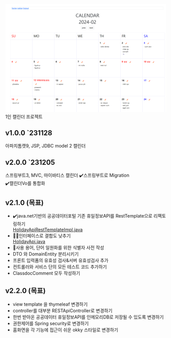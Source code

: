 ![img.png](img.png)
1인 캘린더 프로젝트

## v1.0.0  `231128
 아파치톰캣9, JSP, JDBC model 2 캘린더

## v2.0.0 `231205
 스프링부트3, MVC, 마이바티스 캘린더 
✔️스프링부트로 Migration  
✔️캘린더Vo를 통합화

## v2.1.0 (목표)
- ✔️java.net기반의 공공데이터포털 기존 휴일정보API를 RestTemplate으로 리팩토링하기  
[HolidayApiRestTemplateImpl.java](src%2Fmain%2Fjava%2Fcom%2Fmaskun%2Fprojectdiary%2FexternalApiRequest%2FHolidayApiRestTemplateImpl.java)  
- 🏃‍♂️인터페이스로 결합도 낮추기  
 [HolidayApi.java](src%2Fmain%2Fjava%2Fcom%2Fmaskun%2Fprojectdiary%2FexternalApiRequest%2FHolidayApi.java)
- 🏃‍사용 용어, 단어 일원화를 위한 식별자 사전 작성
- DTO 와 DomainEntity 분리시키기
- 프론트 입력폼의 유효성 검사&서버 유효성검사 추가
- 컨트롤러와 서비스 단의 모든 테스트 코드 추가하기
- ClassdocComment 모두 작성하기

## v2.2.0 (목표)
- view template 을 thymeleaf 변경하기
- controller를 대부분 RESTApiController로 변경하기
- 한번 받아온 공공데이터 휴일정보API를 인메모리DB로 저장될 수 있도록 변경하기
- 권한제어를 Spring security로 변경하기
- 홈화면을 각 기능에 접근이 쉬운 okky 스타일로 변경하기
